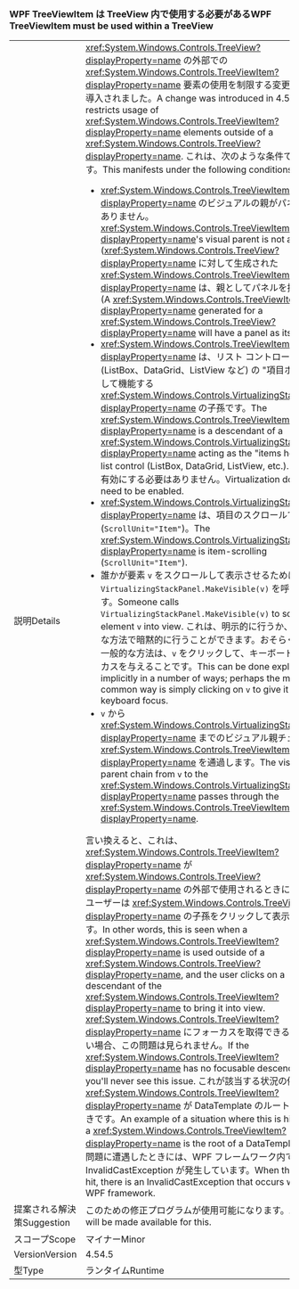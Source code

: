 ### <a name="wpf-treeviewitem-must-be-used-within-a-treeview"></a><span data-ttu-id="b9333-101">WPF TreeViewItem は TreeView 内で使用する必要がある</span><span class="sxs-lookup"><span data-stu-id="b9333-101">WPF TreeViewItem must be used within a TreeView</span></span>

|   |   |
|---|---|
|<span data-ttu-id="b9333-102">説明</span><span class="sxs-lookup"><span data-stu-id="b9333-102">Details</span></span>|<span data-ttu-id="b9333-103"><xref:System.Windows.Controls.TreeView?displayProperty=name> の外部での <xref:System.Windows.Controls.TreeViewItem?displayProperty=name> 要素の使用を制限する変更が 4.5 で導入されました。</span><span class="sxs-lookup"><span data-stu-id="b9333-103">A change was introduced in 4.5 that restricts usage of <xref:System.Windows.Controls.TreeViewItem?displayProperty=name> elements outside of a <xref:System.Windows.Controls.TreeView?displayProperty=name>.</span></span> <span data-ttu-id="b9333-104">これは、次のような条件で発生します。</span><span class="sxs-lookup"><span data-stu-id="b9333-104">This manifests under the following conditions:</span></span><ul><li><span data-ttu-id="b9333-105"><xref:System.Windows.Controls.TreeViewItem?displayProperty=name> のビジュアルの親がパネルではありません。</span><span class="sxs-lookup"><span data-stu-id="b9333-105"><xref:System.Windows.Controls.TreeViewItem?displayProperty=name>'s visual parent is not a panel.</span></span> <span data-ttu-id="b9333-106">(<xref:System.Windows.Controls.TreeView?displayProperty=name> に対して生成された <xref:System.Windows.Controls.TreeViewItem?displayProperty=name> は、親としてパネルを持ちます)</span><span class="sxs-lookup"><span data-stu-id="b9333-106">(A <xref:System.Windows.Controls.TreeViewItem?displayProperty=name> generated for a <xref:System.Windows.Controls.TreeView?displayProperty=name> will have a panel as its parent)</span></span></li><li><span data-ttu-id="b9333-107"><xref:System.Windows.Controls.TreeViewItem?displayProperty=name> は、リスト コントロール (ListBox、DataGrid、ListView など) の &quot;項目ホスト&quot; として機能する <xref:System.Windows.Controls.VirtualizingStackPanel?displayProperty=name> の子孫です。</span><span class="sxs-lookup"><span data-stu-id="b9333-107">The <xref:System.Windows.Controls.TreeViewItem?displayProperty=name> is a descendant of a <xref:System.Windows.Controls.VirtualizingStackPanel?displayProperty=name> acting as the &quot;items host&quot; for a list control (ListBox, DataGrid, ListView, etc.).</span></span> <span data-ttu-id="b9333-108">仮想化を有効にする必要はありません。</span><span class="sxs-lookup"><span data-stu-id="b9333-108">Virtualization doesn't need to be enabled.</span></span></li><li><span data-ttu-id="b9333-109"><xref:System.Windows.Controls.VirtualizingStackPanel?displayProperty=name> は、項目のスクロールです (<code>ScrollUnit=&quot;Item&quot;</code>)。</span><span class="sxs-lookup"><span data-stu-id="b9333-109">The <xref:System.Windows.Controls.VirtualizingStackPanel?displayProperty=name> is item-scrolling (<code>ScrollUnit=&quot;Item&quot;</code>).</span></span></li><li><span data-ttu-id="b9333-110">誰かが要素 <code>v</code> をスクロールして表示させるために <code>VirtualizingStackPanel.MakeVisible(v)</code> を呼び出します。</span><span class="sxs-lookup"><span data-stu-id="b9333-110">Someone calls <code>VirtualizingStackPanel.MakeVisible(v)</code> to scroll an element <code>v</code> into view.</span></span> <span data-ttu-id="b9333-111">これは、明示的に行うか、さまざまな方法で暗黙的に行うことができます。おそらく、最も一般的な方法は、<code>v</code> をクリックして、キーボードのフォーカスを与えることです。</span><span class="sxs-lookup"><span data-stu-id="b9333-111">This can be done explicitly, or implicitly in a number of ways; perhaps the most common way is simply clicking on <code>v</code> to give it the keyboard focus.</span></span></li><li><span data-ttu-id="b9333-112"><code>v</code> から <xref:System.Windows.Controls.VirtualizingStackPanel?displayProperty=name> までのビジュアル親チェーンが <xref:System.Windows.Controls.TreeViewItem?displayProperty=name> を通過します。</span><span class="sxs-lookup"><span data-stu-id="b9333-112">The visual-parent chain from <code>v</code> to the <xref:System.Windows.Controls.VirtualizingStackPanel?displayProperty=name> passes through the <xref:System.Windows.Controls.TreeViewItem?displayProperty=name>.</span></span></li></ul><span data-ttu-id="b9333-113">言い換えると、これは、<xref:System.Windows.Controls.TreeViewItem?displayProperty=name> が <xref:System.Windows.Controls.TreeView?displayProperty=name> の外部で使用されるときに見られ、ユーザーは <xref:System.Windows.Controls.TreeViewItem?displayProperty=name> の子孫をクリックして表示させます。</span><span class="sxs-lookup"><span data-stu-id="b9333-113">In other words, this is seen when a <xref:System.Windows.Controls.TreeViewItem?displayProperty=name> is used outside of a <xref:System.Windows.Controls.TreeView?displayProperty=name>, and the user clicks on a descendant of the <xref:System.Windows.Controls.TreeViewItem?displayProperty=name> to bring it into view.</span></span> <span data-ttu-id="b9333-114"><xref:System.Windows.Controls.TreeViewItem?displayProperty=name> にフォーカスを取得できる子孫がない場合、この問題は見られません。</span><span class="sxs-lookup"><span data-stu-id="b9333-114">If the <xref:System.Windows.Controls.TreeViewItem?displayProperty=name> has no focusable descendants, you'll never see this issue.</span></span> <span data-ttu-id="b9333-115">これが該当する状況の例は、<xref:System.Windows.Controls.TreeViewItem?displayProperty=name> が DataTemplate のルートであるときです。</span><span class="sxs-lookup"><span data-stu-id="b9333-115">An example of a situation where this is hit is when a <xref:System.Windows.Controls.TreeViewItem?displayProperty=name> is the root of a DataTemplate.</span></span> <span data-ttu-id="b9333-116">この問題に遭遇したときには、WPF フレームワーク内で InvalidCastException が発生しています。</span><span class="sxs-lookup"><span data-stu-id="b9333-116">When this issue is hit, there is an InvalidCastException that occurs within the WPF framework.</span></span>|
|<span data-ttu-id="b9333-117">提案される解決策</span><span class="sxs-lookup"><span data-stu-id="b9333-117">Suggestion</span></span>|<span data-ttu-id="b9333-118">このための修正プログラムが使用可能になります。</span><span class="sxs-lookup"><span data-stu-id="b9333-118">A hotfix will be made available for this.</span></span>|
|<span data-ttu-id="b9333-119">スコープ</span><span class="sxs-lookup"><span data-stu-id="b9333-119">Scope</span></span>|<span data-ttu-id="b9333-120">マイナー</span><span class="sxs-lookup"><span data-stu-id="b9333-120">Minor</span></span>|
|<span data-ttu-id="b9333-121">Version</span><span class="sxs-lookup"><span data-stu-id="b9333-121">Version</span></span>|<span data-ttu-id="b9333-122">4.5</span><span class="sxs-lookup"><span data-stu-id="b9333-122">4.5</span></span>|
|<span data-ttu-id="b9333-123">型</span><span class="sxs-lookup"><span data-stu-id="b9333-123">Type</span></span>|<span data-ttu-id="b9333-124">ランタイム</span><span class="sxs-lookup"><span data-stu-id="b9333-124">Runtime</span></span>|

